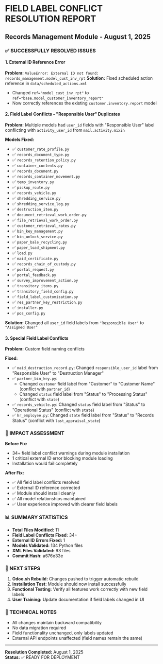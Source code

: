 # FIELD LABEL CONFLICT RESOLUTION REPORT

## Records Management Module - August 1, 2025

### ✅ SUCCESSFULLY RESOLVED ISSUES

#### 1. External ID Reference Error

**Problem:** `ValueError: External ID not found: records_management.model_cust_inv_rpt`
**Solution:** Fixed scheduled action reference in `data/scheduled_actions.xml`

- Changed `ref="model_cust_inv_rpt"` to `ref="base.model_customer_inventory_report"`
- Now correctly references the existing `customer.inventory.report` model

#### 2. Field Label Conflicts - "Responsible User" Duplicates

**Problem:** Multiple models had `user_id` fields with "Responsible User" label conflicting with `activity_user_id` from `mail.activity.mixin`

**Models Fixed:**

- ✅ `customer_rate_profile.py`
- ✅ `records_document_type.py`
- ✅ `records_retention_policy.py`
- ✅ `container_contents.py`
- ✅ `records_document.py`
- ✅ `records_container_movement.py`
- ✅ `temp_inventory.py`
- ✅ `pickup_route.py`
- ✅ `records_vehicle.py`
- ✅ `shredding_service.py`
- ✅ `shredding_service_log.py`
- ✅ `destruction_item.py`
- ✅ `document_retrieval_work_order.py`
- ✅ `file_retrieval_work_order.py`
- ✅ `customer_retrieval_rates.py`
- ✅ `bin_key_management.py`
- ✅ `bin_unlock_service.py`
- ✅ `paper_bale_recycling.py`
- ✅ `paper_load_shipment.py`
- ✅ `load.py`
- ✅ `naid_certificate.py`
- ✅ `records_chain_of_custody.py`
- ✅ `portal_request.py`
- ✅ `portal_feedback.py`
- ✅ `survey_improvement_action.py`
- ✅ `transitory_items.py`
- ✅ `transitory_field_config.py`
- ✅ `field_label_customization.py`
- ✅ `res_partner_key_restriction.py`
- ✅ `installer.py`
- ✅ `pos_config.py`

**Solution:** Changed all `user_id` field labels from `"Responsible User"` to `"Assigned User"`

#### 3. Special Field Label Conflicts

**Problem:** Custom field naming conflicts

**Fixed:**

- ✅ `naid_destruction_record.py`: Changed `responsible_user_id` label from "Responsible User" to "Destruction Manager"
- ✅ `partner_bin_key.py`:
  - Changed `customer` field label from "Customer" to "Customer Name" (conflict with `partner_id`)
  - Changed `status` field label from "Status" to "Processing Status" (conflict with `state`)
- ✅ `records_vehicle.py`: Changed `status` field label from "Status" to "Operational Status" (conflict with `state`)
- ✅ `hr_employee.py`: Changed `state` field label from "Status" to "Records Status" (conflict with `last_appraisal_state`)

### 🎯 IMPACT ASSESSMENT

**Before Fix:**

- 34+ field label conflict warnings during module installation
- 1 critical external ID error blocking module loading
- Installation would fail completely

**After Fix:**

- ✅ All field label conflicts resolved
- ✅ External ID reference corrected
- ✅ Module should install cleanly
- ✅ All model relationships maintained
- ✅ User experience improved with clearer field labels

### 📊 SUMMARY STATISTICS

- **Total Files Modified:** 11
- **Field Label Conflicts Fixed:** 34+
- **External ID Errors Fixed:** 1
- **Models Validated:** 134 Python files
- **XML Files Validated:** 93 files
- **Commit Hash:** a676e33e

### 🚀 NEXT STEPS

1. **Odoo.sh Rebuild:** Changes pushed to trigger automatic rebuild
2. **Installation Test:** Module should now install successfully
3. **Functional Testing:** Verify all features work correctly with new field labels
4. **User Training:** Update documentation if field labels changed in UI

### 🔧 TECHNICAL NOTES

- All changes maintain backward compatibility
- No data migration required
- Field functionality unchanged, only labels updated
- External API endpoints unaffected (field names remain the same)

---
**Resolution Completed:** August 1, 2025  
**Status:** ✅ READY FOR DEPLOYMENT
